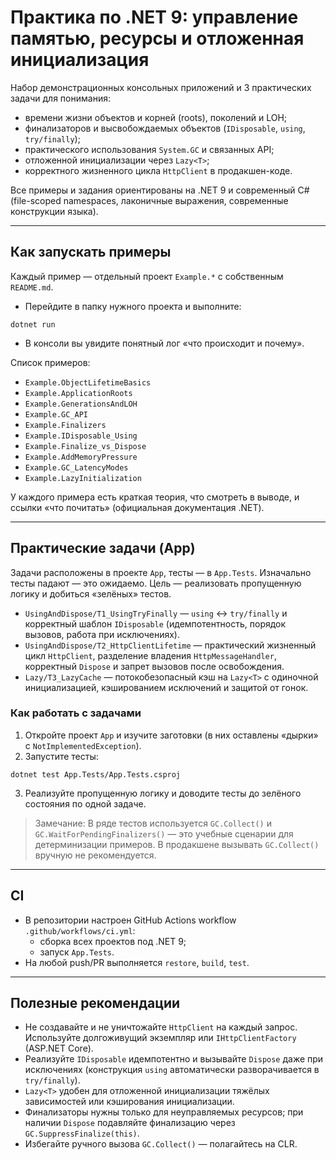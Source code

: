 # Практика по .NET 9: управление памятью, ресурсы и отложенная инициализация

Набор демонстрационных консольных приложений и 3 практических задачи для понимания:
- времени жизни объектов и корней (roots), поколений и LOH;
- финализаторов и высвобождаемых объектов (`IDisposable`, `using`, `try/finally`);
- практического использования `System.GC` и связанных API;
- отложенной инициализации через `Lazy<T>`;
- корректного жизненного цикла `HttpClient` в продакшен-коде.

Все примеры и задания ориентированы на .NET 9 и современный C# (file-scoped namespaces, лаконичные выражения, современные конструкции языка).

---

## Как запускать примеры
Каждый пример — отдельный проект `Example.*` с собственным `README.md`.
- Перейдите в папку нужного проекта и выполните:
```
dotnet run
```
- В консоли вы увидите понятный лог «что происходит и почему».

Список примеров:
- `Example.ObjectLifetimeBasics`
- `Example.ApplicationRoots`
- `Example.GenerationsAndLOH`
- `Example.GC_API`
- `Example.Finalizers`
- `Example.IDisposable_Using`
- `Example.Finalize_vs_Dispose`
- `Example.AddMemoryPressure`
- `Example.GC_LatencyModes`
- `Example.LazyInitialization`

У каждого примера есть краткая теория, что смотреть в выводе, и ссылки «что почитать» (официальная документация .NET).

---

## Практические задачи (App)
Задачи расположены в проекте `App`, тесты — в `App.Tests`. Изначально тесты падают — это ожидаемо. Цель — реализовать пропущенную логику и добиться «зелёных» тестов.

- `UsingAndDispose/T1_UsingTryFinally` — `using` ↔ `try/finally` и корректный шаблон `IDisposable` (идемпотентность, порядок вызовов, работа при исключениях).
- `UsingAndDispose/T2_HttpClientLifetime` — практический жизненный цикл `HttpClient`, разделение владения `HttpMessageHandler`, корректный `Dispose` и запрет вызовов после освобождения.
- `Lazy/T3_LazyCache` — потокобезопасный кэш на `Lazy<T>` с одиночной инициализацией, кэшированием исключений и защитой от гонок.

### Как работать с задачами
1. Откройте проект `App` и изучите заготовки (в них оставлены «дырки» с `NotImplementedException`).
2. Запустите тесты:
```
dotnet test App.Tests/App.Tests.csproj
```
3. Реализуйте пропущенную логику и доводите тесты до зелёного состояния по одной задаче.

> Замечание: В ряде тестов используется `GC.Collect()` и `GC.WaitForPendingFinalizers()` — это учебные сценарии для детерминизации примеров. В продакшене вызывать `GC.Collect()` вручную не рекомендуется.

---

## CI
- В репозитории настроен GitHub Actions workflow `.github/workflows/ci.yml`:
  - сборка всех проектов под .NET 9;
  - запуск `App.Tests`.
- На любой push/PR выполняется `restore`, `build`, `test`.

---

## Полезные рекомендации
- Не создавайте и не уничтожайте `HttpClient` на каждый запрос. Используйте долгоживущий экземпляр или `IHttpClientFactory` (ASP.NET Core).
- Реализуйте `IDisposable` идемпотентно и вызывайте `Dispose` даже при исключениях (конструкция `using` автоматически разворачивается в `try/finally`).
- `Lazy<T>` удобен для отложенной инициализации тяжёлых зависимостей или кэширования инициализации.
- Финализаторы нужны только для неуправляемых ресурсов; при наличии `Dispose` подавляйте финализацию через `GC.SuppressFinalize(this)`.
- Избегайте ручного вызова `GC.Collect()` — полагайтесь на CLR.
